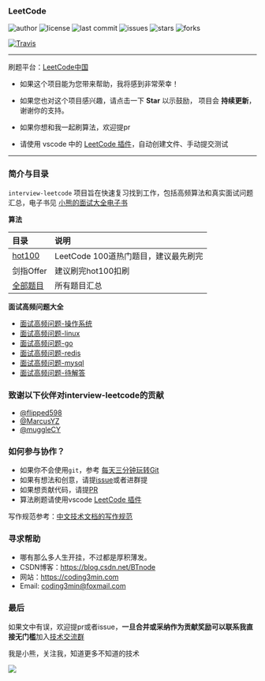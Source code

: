 ### LeetCode

![author](https://img.shields.io/badge/author-minibear2333-blueviolet.svg)
![license](https://img.shields.io/github/license/minibear2333/interview-leetcode.svg)
![last commit](https://img.shields.io/github/last-commit/minibear2333/interview-leetcode.svg)
![issues](https://img.shields.io/github/issues/minibear2333/interview-leetcode.svg)
![stars](https://img.shields.io/github/stars/minibear2333/interview-leetcode.svg)
![forks](https://img.shields.io/github/forks/minibear2333/interview-leetcode.svg)

[![Travis](https://img.shields.io/badge/language-Golang-orange.svg)]()
<!-- 
[![Travis](https://img.shields.io/badge/language-C++-green.svg)]()
[![Travis](https://img.shields.io/badge/language-JavaScript-yellow.svg)]()
[![Travis](https://img.shields.io/badge/language-Python-red.svg)]()
[![Travis](https://img.shields.io/badge/language-Java-blue.svg)]() -->


-------


刷题平台：[LeetCode中国](https://leetcode-cn.com/problemset/all/)

* 如果这个项目能为您带来帮助，我将感到非常荣幸！

* 如果您也对这个项目感兴趣，请点击一下  **Star** 以示鼓励， 项目会 **持续更新**，谢谢你的支持。

* 如果你想和我一起刷算法，欢迎提pr

* 请使用 vscode 中的 [LeetCode 插件](leetcode-vscode.md)，自动创建文件、手动提交测试

-------

### 简介与目录

`interview-leetcode` 项目旨在快速复习找到工作，包括高频算法和真实面试问题汇总，电子书见 [小熊的面试大全电子书](https://minibear2333.gitbook.io/interview-leetcode/)

**算法**

|目录 |说明|
|:-----|:-----|
|[hot100](./LeetCode/hot100/README.md)|LeetCode 100道热门题目，建议最先刷完|
|剑指Offer|建议刷完hot100扣刷|
|[全部题目](./LeetCode/all)|所有题目汇总|

**面试高频问题大全**

* [面试高频问题-操作系统](interview/操作系统.md)
* [面试高频问题-linux](interview/linux.md)
* [面试高频问题-go](interview/go.md)
* [面试高频问题-redis](interview/redis.md)
* [面试高频问题-mysql](interview/mysql.md)
* [面试高频问题-待解答](interview/todo.md)


### 致谢以下伙伴对interview-leetcode的贡献

* [@flipped598](https://github.com/flipped598)
* [@MarcusYZ](https://github.com/MarcusYZ)
* [@muggleCY](https://github.com/muggleCY)

### 如何参与协作？

- 如果你不会使用`git`，参考 [每天三分钟玩转Git](https://mp.weixin.qq.com/s/ReD6suGmPvEmd5wKdylR2w)
- 如果有想法和创意，请提[issue](https://github.com/coding3min/LeetCode/issues)或者进群提
- 如果想贡献代码，请提[PR](https://github.com/coding3min/LeetCode/pulls)
- 算法刷题请使用vscode [LeetCode 插件](leetcode-vscode.md)

写作规范参考：[中文技术文档的写作规范](https://github.com/ruanyf/document-style-guide)

### 寻求帮助

* 哪有那么多人生开挂，不过都是厚积薄发。
* CSDN博客：https://blog.csdn.net/BTnode
* 网站：https://coding3min.com
* Email: [coding3min@foxmail.com](mailto:coding3min@foxmail.com)

### 最后

如果文中有误，欢迎提pr或者issue，**一旦合并或采纳作为贡献奖励可以联系我直接无门槛**加入[技术交流群](https://mp.weixin.qq.com/s/ErQFjJbIsMVGjIRWbQCD1Q)

我是小熊，关注我，知道更多不知道的技术

![](https://coding3min.oss-accelerate.aliyuncs.com/2021/03/11/gQDiQ51116.jpg)